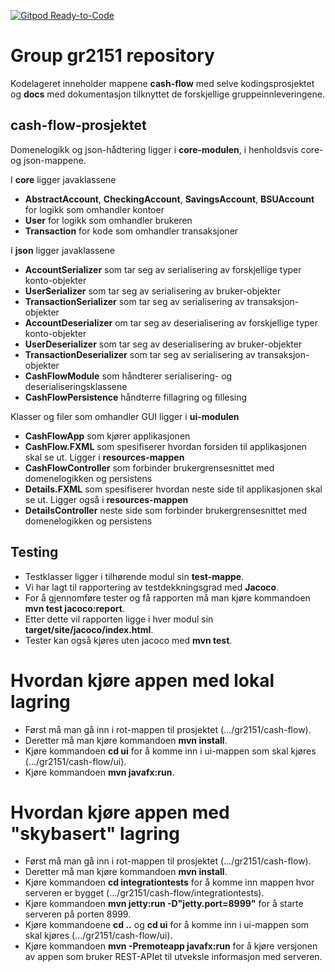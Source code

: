 [![Gitpod Ready-to-Code](https://img.shields.io/badge/Gitpod-Ready--to--Code-blue?logo=gitpod)](https://gitpod.stud.ntnu.no/#https://gitlab.stud.idi.ntnu.no/it1901/groups-2021/gr2151/gr2151/-/tree/master/cash-flow)

# Group gr2151 repository 
Kodelageret inneholder mappene **cash-flow** med selve kodingsprosjektet og **docs** med dokumentasjon tilknyttet de forskjellige gruppeinnleveringene. 

## cash-flow-prosjektet

Domenelogikk og json-hådtering ligger i **core-modulen**, i henholdsvis core- og json-mappene. 

I **core** ligger javaklassene 
- **AbstractAccount**, **CheckingAccount**, **SavingsAccount**, **BSUAccount** for logikk som omhandler kontoer
- **User** for logikk som omhandler brukeren
- **Transaction** for kode som omhandler transaksjoner

I **json** ligger javaklassene
- **AccountSerializer** som tar seg av serialisering av forskjellige typer konto-objekter
- **UserSerializer** som tar seg av serialisering av bruker-objekter
- **TransactionSerializer** som tar seg av serialisering av transaksjon-objekter
- **AccountDeserializer** om tar seg av deserialisering av forskjellige typer konto-objekter
- **UserDeserializer** som tar seg av deserialisering av bruker-objekter
- **TransactionDeserializer** som tar seg av serialisering av transaksjon-objekter
- **CashFlowModule** som håndterer serialisering- og deserialiseringsklassene
- **CashFlowPersistence** håndterre fillagring og fillesing


Klasser og filer som omhandler GUI ligger i **ui-modulen**
- **CashFlowApp** som kjører applikasjonen
- **CashFlow.FXML** som spesifiserer hvordan forsiden til applikasjonen skal se ut. Ligger i **resources-mappen**
- **CashFlowController** som forbinder brukergrensesnittet med domenelogikken og persistens
- **Details.FXML** som spesifiserer hvordan neste side til applikasjonen skal se ut. Ligger også i **resources-mappen**
- **DetailsController** neste side som forbinder brukergrensesnittet med domenelogikken og persistens



## Testing

- Testklasser ligger i tilhørende modul sin **test-mappe**.
- Vi har lagt til rapportering av testdekkningsgrad med **Jacoco**.
- For å gjennomføre tester og få rapporten må man kjøre kommandoen **mvn test jacoco:report**.
- Etter dette vil rapporten ligge i hver modul sin **target/site/jacoco/index.html**.
- Tester kan også kjøres uten jacoco med **mvn test**.


# Hvordan kjøre appen med lokal lagring
 - Først må man gå inn i rot-mappen til prosjektet (.../gr2151/cash-flow).
 - Deretter må man kjøre kommandoen **mvn install**.
 - Kjøre kommandoen **cd ui** for å komme inn i ui-mappen som skal kjøres (.../gr2151/cash-flow/ui).
 - Kjøre kommandoen **mvn javafx:run**.

# Hvordan kjøre appen med "skybasert" lagring
 - Først må man gå inn i rot-mappen til prosjektet (.../gr2151/cash-flow).
 - Deretter må man kjøre kommandoen **mvn install**.
 - Kjøre kommandoen **cd integrationtests** for å komme inn mappen hvor serveren er bygget (.../gr2151/cash-flow/integrationtests).
 - Kjøre kommandoen **mvn jetty:run -D"jetty.port=8999"** for å starte serveren på porten 8999.
 - Kjøre kommandoene **cd ..** og **cd ui** for å komme inn i ui-mappen som skal kjøres (.../gr2151/cash-flow/ui).
 - Kjøre kommandoen **mvn -Premoteapp javafx:run** for å kjøre versjonen av appen som bruker REST-APIet til utveksle informasjon med serveren.
